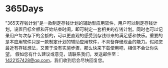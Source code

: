 # 365Days
"365天存钱计划"是一款制定存钱计划的辅助型应用软件，用户可以制定存钱计划，设置目标金额和开始结束时间，即可制定一套相关的存钱计划。同时也可以记录用户每次存下的金额的，可以更直观的感受到存钱带来的满足感和快乐。重要的是本应用软件只是一款制定计划的辅助应用软件，不具备存储现金的能力。假如您最近有存钱想法，又苦于没有实施步骤，那么快来下载使用吧，相信不会让你失望。
假如您有什么建议或意见，请联系我们，发送邮件至：1422157428@qq.com，我们收到后会尽快回复您。
